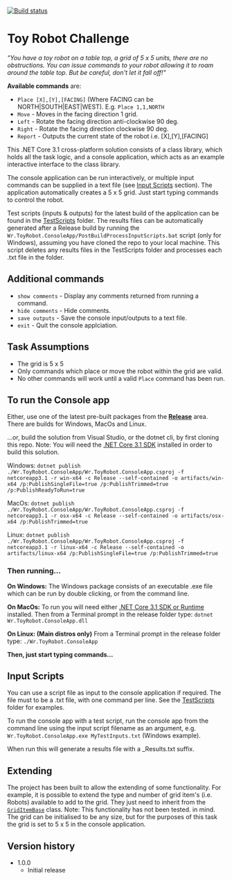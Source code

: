 [![Build status](https://ci.appveyor.com/api/projects/status/d68cf9e4mqy49iap?svg=true)](https://ci.appveyor.com/project/willroscoe/wr-toyrobot)
# Toy Robot Challenge
*"You have a toy robot on a table top, a grid of 5 x 5 units, there are no obstructions. You can issue commands to your robot allowing it to roam around the table top. But be careful, don't let it fall off!"*

**Available commands** are:
- `Place [X],[Y],[FACING]` (Where FACING can be NORTH|SOUTH|EAST|WEST). E.g. `Place 1,1,NORTH`
- `Move` - Moves in the facing direction 1 grid.
- `Left` - Rotate the facing direction anti-clockwise 90 deg.
- `Right` - Rotate the facing direction clockwise 90 deg.
- `Report` - Outputs the current state of the robot i.e. [X],[Y],[FACING]

This .NET Core 3.1 cross-platform solution consists of a class library, which holds all the task logic, and a console application, which acts as an example interactive interface to the class library.

The console application can be run interactively, or multiple input commands can be supplied in a text file (see <a href="#Input-Scripts">Input Scripts</a> section). The application automatically creates a 5 x 5 grid. Just start typing commands to control the robot.

Test scripts (inputs & outputs) for the latest build of the application can be found in the [TestScripts][TESTSCRIPTSLINK] folder. The results files can be automatically generated after a Release build by running the `Wr.ToyRobot.ConsoleApp/PostBuildProcessInputScripts.bat` script (only for Windows), assuming you have cloned the repo to your local machine. This script deletes any results files in the TestScripts folder and processes each .txt file in the folder.

## Additional commands
- `show comments` - Display any comments returned from running a command.
- `hide comments` - Hide comments.
- `save outputs` - Save the console input/outputs to a text file.
- `exit` - Quit the console applciation.

## Task Assumptions
- The grid is 5 x 5
- Only commands which place or move the robot within the grid are valid.
- No other commands will work until a valid `Place` command has been run.

## To run the Console app
Either, use one of the latest pre-built packages from the [**Release**][RELEASELINK] area. There are builds for Windows, MacOs and Linux.

...or, build the solution from Visual Studio, or the dotnet cli, by first cloning this repo. Note: You will need the [.NET Core 3.1 SDK][DOTNETCOREDOWNLOAD] installed in order to build this solution.

Windows: `dotnet publish ./Wr.ToyRobot.ConsoleApp/Wr.ToyRobot.ConsoleApp.csproj -f netcoreapp3.1 -r win-x64 -c Release --self-contained -o artifacts/win-x64 /p:PublishSingleFile=true /p:PublishTrimmed=true /p:PublishReadyToRun=true`

MacOs: `dotnet publish ./Wr.ToyRobot.ConsoleApp/Wr.ToyRobot.ConsoleApp.csproj -f netcoreapp3.1 -r osx-x64 -c Release --self-contained -o artifacts/osx-x64 /p:PublishTrimmed=true`

Linux: `dotnet publish ./Wr.ToyRobot.ConsoleApp/Wr.ToyRobot.ConsoleApp.csproj -f netcoreapp3.1 -r linux-x64 -c Release --self-contained -o artifacts/linux-x64 /p:PublishSingleFile=true /p:PublishTrimmed=true`

### Then running...
**On Windows:**
The Windows package consists of an executable .exe file which can be run by double clicking, or from the command line.

**On MacOs:**
To run you will need either [.NET Core 3.1 SDK or Runtime][DOTNETCOREDOWNLOAD] installed. 
Then from a Terminal prompt in the release folder type: `dotnet Wr.ToyRobot.ConsoleApp.dll`

**On Linux: (Main distros only)**
From a Terminal prompt in the release folder type: `./Wr.ToyRobot.ConsoleApp`

**Then, just start typing commands...**

[RELEASELINK]: https://github.com/willroscoe/Wr.ToyRobot/releases
[DOTNETCOREDOWNLOAD]: https://dotnet.microsoft.com/download

## Input Scripts
You can use a script file as input to the console application if required. The file must to be a .txt file, with one command per line. See the [TestScripts][TESTSCRIPTSLINK] folder for examples.

To run the console app with a test script, run the console app from the command line using the input script filename as an argument, e.g. `Wr.ToyRobot.ConsoleApp.exe MyTestInputs.txt` (Windows example).

When run this will generate a results file with a _Results.txt suffix.

[TESTSCRIPTSLINK]: https://github.com/willroscoe/Wr.ToyRobot/tree/master/TestScripts

## Extending
The project has been built to allow the extending of some functionality. For example, it is possible to extend the type and number of grid item's (i.e. Robots) available to add to the grid. They just need to inherit from the [`GridItemBase`][GRIDITEMBASELINK] class. Note: This functionality has not been tested.
 in mind. The grid can be initialised to be any size, but for the purposes of this task the grid is set to 5 x 5 in the console application.

[GRIDITEMBASELINK]: https://github.com/willroscoe/Wr.ToyRobot/blob/master/Wr.ToyRobot.CoreLib/Models/GridItems/GridItemBase.cs

## Version history
- 1.0.0
    - Initial release
